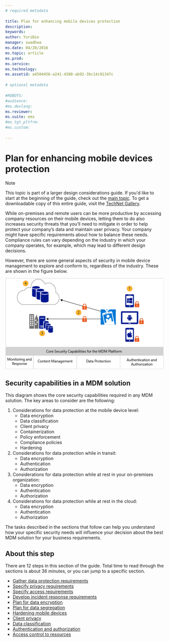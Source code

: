 ```yaml
---
# required metadata

title: Plan for enhancing mobile devices protection
description:
keywords:
author: YuriDio
manager: swadhwa
ms.date: 04/28/2016
ms.topic: article
ms.prod:
ms.service:
ms.technology:
ms.assetid: a4504456-a241-4380-ab92-3bc14c91347c

# optional metadata

#ROBOTS:
#audience:
#ms.devlang:
ms.reviewer: 
ms.suite: ems
#ms.tgt_pltfrm:
#ms.custom:

---
```


# Plan for enhancing mobile devices protection

>[!NOTE]
>This topic is part of a larger design considerations guide. If you'd like to start at the beginning of the guide, check out the [main topic](mdm-design-considerations-guide.md). To get a downloadable copy of this entire guide, visit the [TechNet Gallery](https://gallery.technet.microsoft.com/Mobile-Device-Management-7d401582).

While on-premises and remote users can be more productive by accessing company resources on their mobile devices, letting them to do also increases security threats that you’ll need to mitigate in order to help protect your company’s data and maintain user privacy. Your company might have specific requirements about how to balance these needs. Compliance rules can vary depending on the industry in which your company operates, for example, which may lead to different design decisions.
 
However, there are some general aspects of security in mobile device management to explore and conform to, regardless of the industry. These are shown in the figure below.

![Core security capabilities for the MDM platform](./media/MDM_Figure_08.png)

## Security capabilities in a MDM solution

This diagram shows the core security capabilities required in any MDM solution. The key areas to consider are the following:

1. Considerations for data protection at the mobile device level:
	- Data encryption
	- Data classification
	- Client privacy
	- Containerization
	- Policy enforcement
	- Compliance policies
	- Hardening
2. Considerations for data protection while in transit:
	- Data encryption
	- Authentication
	- Authorization
3. Considerations for data protection while at rest in your on-premises organization:
	- Data encryption
	- Authentication
	- Authorization
4. Considerations for data protection while at rest in the cloud:
	- Data encryption
	- Authentication
	- Authorization

The tasks described in the sections that follow can help you understand how your specific security needs will influence your decision about the best MDM solution for your business requirements.

## About this step

There are 12 steps in this section of the guide. Total time to read through the sections is about 36 minutes, or you can jump to a specific section.

- [Gather data protection requirements](mdm-gather-data-protection-requirements.md)
- [Specify privacy requirements](mdm-specify-privacy-requirements.md)
- [Specify access requirements](mdm-specify-your-access-requirements.md)
- [Develop incident response requirements](mdm-develop-incident-response-requirements.md)
- [Plan for data encryption](mdm-data-encryption.md)
- [Plan for data segregation](mdm-data-segregation.md)
- [Hardening mobile devices](mdm-hardening-mobile-devices.md)
- [Client privacy](mdm-client-privacy.md)
- [Data classification](mdm-data-classification.md)
- [Authentication and authorization](mdm-authentication-authorization.md)
- [Access control to resources](mdm-access-control-resources.md)


